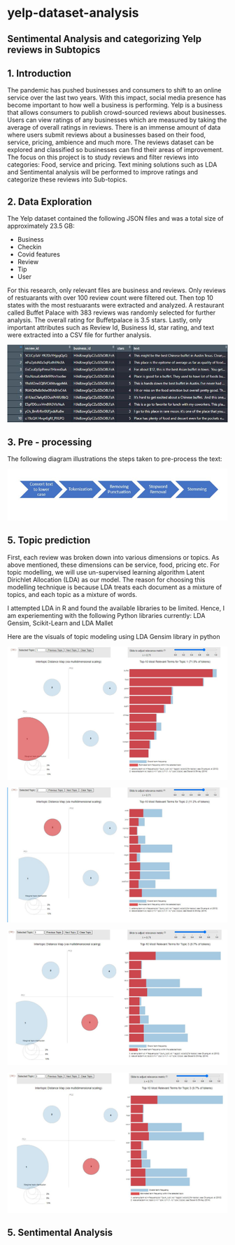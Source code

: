 # yelp-dataset-analysis

## Sentimental Analysis and categorizing Yelp reviews in Subtopics 
## 1. Introduction

The pandemic has pushed businesses and consumers to shift to an online service over the last two years. With this impact, social media presence has become important to how well a business is performing. Yelp is a business that allows consumers to publish crowd-sourced reviews about businesses. Users can view ratings of any businesses which are measured by taking the average of overall ratings in reviews. There is an immense amount of data where users submit reviews about a businesses based on their food, service, pricing, ambience and much more. The reviews dataset can be explored and classified so businesses can find their areas of improvement. The focus on this project is to study reviews and filter reviews into categories: Food, service and pricing. Text mining solutions such as LDA and Sentimental analysis will be performed to improve ratings and categorize these reviews into Sub-topics.

## 2. Data Exploration 

The Yelp dataset contained the following JSON files and was a total size of approximately 23.5 GB: 
- Business
- Checkin 
- Covid features
- Review
- Tip
- User

For this research, only relevant files are business and reviews. Only reviews of restuarants with over 100 review count were filtered out. Then top 10 states with the most restuarants were extracted and analyzed. A restaurant called Buffet Palace with 383 reviews was randomly selected for further analysis. The overall rating for Buffetpalace is 3.5 stars. Lastly, only important attributes such as Review Id, Business Id, star rating, and text were extracted into a CSV file for further analysis.

![alt text](https://github.com/kundana-balijepalli/yelp-dataset-analysis/blob/main/Images/Preview%20of%20data.JPG)


## 3. Pre - processing

The following diagram illustrations the steps taken to pre-process the text:

![alt text](https://github.com/kundana-balijepalli/yelp-dataset-analysis/blob/main/Images/Pre-processing.JPG)

## 5. Topic prediction

First, each review was broken down into various dimensions or topics. As above mentioned, these dimensions can be service, food, pricing etc. For topic modelling, we will use un-supervised learning algorithm Latent Dirichlet Allocation (LDA) as our model. The reason for choosing this modelling technique is because LDA treats each document as a mixture of topics, and each topic as a mixture of words. 

I attempted LDA in R and found the available libraries to be limited. Hence, I am experiementing with the following Python libraries currently: LDA Gensim, Scikit-Learn and LDA Mallet

Here are the visuals of topic modeling using LDA Gensim library in python

![alt text](https://github.com/kundana-balijepalli/yelp-dataset-analysis/blob/main/Images/topic1.JPG)

![alt text](https://github.com/kundana-balijepalli/yelp-dataset-analysis/blob/main/Images/topic2.JPG)

![alt text](https://github.com/kundana-balijepalli/yelp-dataset-analysis/blob/main/Images/topic3.JPG)

![alt text](https://github.com/kundana-balijepalli/yelp-dataset-analysis/blob/main/Images/topic4.JPG)


## 5. Sentimental Analysis
